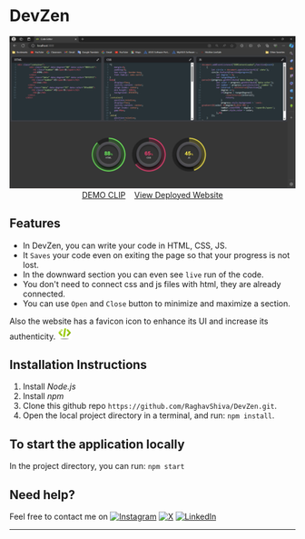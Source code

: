 
# DevZen
<p align="center">
<img src="https://github.com/RaghavShiva/DevZen/raw/main/src/Assets/working.png" alt="DevZen"/>

<br/>
<a href="https://drive.google.com/file/d/1QvuAsC4veG9WF4R8SlJaFURsNnJ5r0FR/view?usp=drive_link">DEMO CLIP</a>&nbsp&nbsp&nbsp
  <a href="https://devzen-sr.netlify.app/">View Deployed Website</a>
</p>


## Features

* In DevZen, you can write your code in HTML, CSS, JS.
* It `Saves` your code even on exiting the page so that your progress is not lost.
* In the downward section you can even see `live` run of the code.
* You don't need to connect css and js files with html, they are already connected.
* You can use `Open` and `Close` button to minimize and maximize a section.

Also the website has a favicon icon to enhance its UI and increase its authenticity.
<img width="24" alt="faviconicon" src="https://github.com/RaghavShiva/DevZen/raw/main/src/Assets/favicon.png">

## Installation Instructions

1. Install *Node.js*
2. Install *npm*
3. Clone this github repo `https://github.com/RaghavShiva/DevZen.git`.
4. Open the local project directory in a terminal, and run: `npm install`.

## To start the application locally

In the project directory, you can run: `npm start`

## Need help?

Feel free to contact me on
[![Instagram](https://img.shields.io/badge/Instagram-follow-purple.svg?logo=instagram&logoColor=white)](https://www.instagram.com/ragshiv04) [![X](https://img.shields.io/badge/X-follow-blue.svg?logo=x&logoColor=white
)](https://x.com/raghav_shiva04) [![LinkedIn](https://img.shields.io/badge/LinkedIn-follow-green.svg?logo=linkedin&logoColor=white)](https://www.linkedin.com/in/shiva-raghav-96b94a255?utm_source=share&utm_campaign=share_via&utm_content=profile&utm_medium=android_app)

---------

